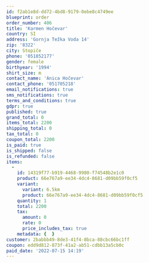 ```yaml
---
id: f2ab1e8d-dd72-4bd8-9179-0ebe8c4749ee
blueprint: order
order_number: 406
title: 'Karmen Hočevar'
country: SI
address: 'Gornja Težka Voda 14'
zip: '8322'
city: Stopiče
phone: '051852177'
gender: female
birthyear: '1994'
shirt_size: m
contact_name: 'Anica Hočevar'
contact_phone: '051705218'
email_notifications: true
sms_notifications: true
terms_and_conditions: true
gdpr: true
published: true
grand_total: 0
items_total: 2200
shipping_total: 0
tax_total: 0
coupon_total: 2200
is_paid: true
is_shipped: false
is_refunded: false
items:
  -
    id: 14319f77-b919-4468-9980-f74548b2e1c0
    product: 66e767a9-ee34-4dc4-8681-d09bb59f0cf5
    variant:
      variant: 6.5km
      product: 66e767a9-ee34-4dc4-8681-d09bb59f0cf5
    quantity: 1
    total: 2200
    tax:
      amount: 0
      rate: 0
      price_includes_tax: true
    metadata: {  }
customer: 2babbb49-8de3-41f4-8bca-88cbc66bc1ff
coupon: edd9d812-873f-41a2-ab51-cdbb13a5cb0c
paid_date: '2022-07-15 14:19'
---
```


